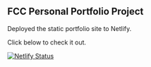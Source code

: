 ## FCC Personal Portfolio Project

Deployed the static portfolio site to Netlify.

Click below to check it out.

[![Netlify Status](https://api.netlify.com/api/v1/badges/95ea4a02-00ac-40a5-8724-157d94e09fe9/deploy-status)](https://oyas-fcc.netlify.app/)
